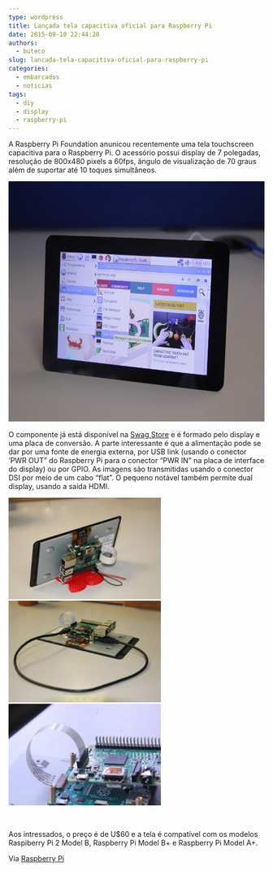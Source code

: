 ```yaml
---
type: wordpress
title: Lançada tela capacitiva oficial para Raspberry Pi
date: 2015-09-10 22:44:20
authors:
  - buteco
slug: lancada-tela-capacitiva-oficial-para-raspberry-pi
categories:
  - embarcados
  - noticias
tags:
  - diy
  - display
  - raspberry-pi
---
```


A Raspberry Pi Foundation anunicou recentemente uma tela touchscreen capacitiva para o Raspberry Pi. O acessório possui display de 7 polegadas, resolução de 800x480 pixels a 60fps, ângulo de visualização de 70 graus além de suportar até 10 toques simultâneos.
<p style="text-align: center;"><a href="/images/wp-content/uploads/2015/09/art-rasp1.jpg"><img class="alignnone wp-image-3319 size-large" src="/images/wp-content/uploads/2015/09/art-rasp1-1024x747.jpg" alt="art rasp1" width="648" height="473" /></a></p>
<!--more-->

O componente já está disponível na <a href="http://swag.raspberrypi.org/products/raspberry-pi-7-inch-touchscreen-display">Swag Store</a> e é formado pelo display e uma placa de conversão. A parte interessante é que a alimentação pode se dar por uma fonte de energia externa, por USB link (usando o conector ‘PWR OUT” do Raspberry Pi para o conector “PWR IN” na placa de interface do display) ou por GPIO. As imagens são transmitidas usando o conector DSI por meio de um cabo “flat”. O pequeno notável também permite dual display, usando a saída HDMI.

<a href="/images/wp-content/uploads/2015/09/1.jpg"><img class="alignnone size-medium wp-image-3323" src="/images/wp-content/uploads/2015/09/1-300x200.jpg" alt="1" width="300" height="200" /></a> <a href="/images/wp-content/uploads/2015/09/3.jpg"><img class="alignnone size-medium wp-image-3326" src="/images/wp-content/uploads/2015/09/3-300x200.jpg" alt="3" width="300" height="200" /></a> <a href="/images/wp-content/uploads/2015/09/2.jpg"><img class="alignnone size-medium wp-image-3324" src="/images/wp-content/uploads/2015/09/2-300x200.jpg" alt="2" width="300" height="200" /></a>

&nbsp;

Aos intressados, o preço é de U$60 e a tela é compatível com os modelos Raspiberry Pi 2 Model B, Raspberry Pi Model B+ e Raspberry Pi Model A+.

Via <a href="https://www.raspberrypi.org/blog/the-eagerly-awaited-raspberry-pi-display/" target="_blank">Raspberry Pi </a>
